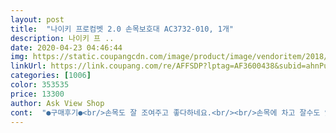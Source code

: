 ```yaml
---
layout: post 
title:  "나이키 프로컴벳 2.0 손목보호대 AC3732-010, 1개" 
description: 나이키 프 ..
date: 2020-04-23 04:46:44 
img: https://static.coupangcdn.com/image/product/image/vendoritem/2018/11/15/3016004410/1daa146c-68ad-452c-b375-81317f9896e5.jpg 
linkUrl: https://link.coupang.com/re/AFFSDP?lptag=AF3600438&subid=ahnPublicAsk&pageKey=1365711244&itemId=2397786154&vendorItemId=3352631363&traceid=V0-113-8cb835ce3b87f1be 
categories: [1006] 
color: 353535 
price: 13300 
author: Ask View Shop 
cont:  "●구매후기●<br/>손목도 잘 조여주고 좋다하네요.<br/><br/>손목에 차고 잘수도 있겠음.<br/><br/>아들한테 주려고 구입했어요.<br/><br/>코로나로 인해 사용해보진 못했지만 튼튼하고 좋은거 같습니다.<br/> 한쪽씩만 배송오기때문에 반드시 2개를 주문하셔야 합니다!! 잘쓰겠습니당<br/>하루종일 차도 불편함이 없고<br/>한쪽만 구매해서 하나더 구입해주려구요!~<br/>" 
---
```

